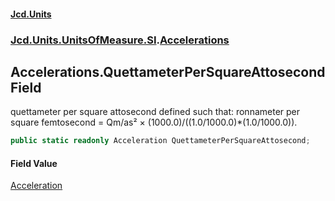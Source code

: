 #### [Jcd.Units](index.md 'index')
### [Jcd.Units.UnitsOfMeasure.SI](Jcd.Units.UnitsOfMeasure.SI.md 'Jcd.Units.UnitsOfMeasure.SI').[Accelerations](Accelerations.md 'Jcd.Units.UnitsOfMeasure.SI.Accelerations')

## Accelerations.QuettameterPerSquareAttosecond Field

quettameter per square attosecond defined such that: ronnameter per square femtosecond = Qm/as² ×
(1000.0)/((1.0/1000.0)*(1.0/1000.0)).

```csharp
public static readonly Acceleration QuettameterPerSquareAttosecond;
```

#### Field Value
[Acceleration](Acceleration.md 'Jcd.Units.UnitTypes.Acceleration')